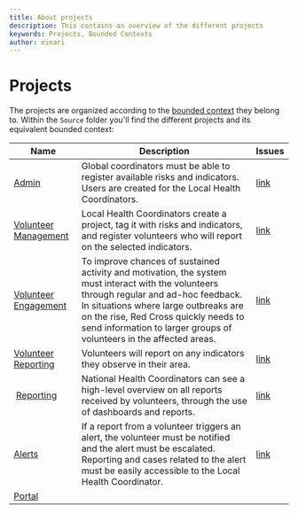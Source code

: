 ```yaml
---
title: About projects
description: This contains an overview of the different projects
keywords: Projects, Bounded Contexts
author: einari
---
```

# Projects

The projects are organized according to the [bounded context](../Architecture/bounded_contexts.md) they belong to.
Within the `Source` folder you'll find the different projects and its equivalent bounded context:

| Name | Description | Issues |
| ---- | ----------- | ------ |
| [Admin](./Admin/index.md) | Global coordinators must be able to register available risks and indicators. Users are created for the Local Health Coordinators. | [link](https://github.com/IFRCGo/cbs/projects/1?) |
| [Volunteer Management](./Volunteer%20Management/index.md) | Local Health Coordinators create a project, tag it with risks and indicators, and register volunteers who will report on the selected indicators. | [link](https://github.com/IFRCGo/cbs/projects/2?) |
| [Volunteer Engagement](./Volunteer%20Engagement/index.md) | To improve chances of sustained activity and motivation, the system must interact with the volunteers through regular and ad-hoc feedback. In situations where large outbreaks are on the rise, Red Cross quickly needs to send information to larger groups of volunteers in the affected areas. | [link](https://github.com/IFRCGo/cbs/projects/3?) |
| [Volunteer Reporting](./Volunteer%20Reporting/index.md)  | Volunteers will report on any indicators they observe in their area. | [link](https://github.com/IFRCGo/cbs/projects/4?) |
| [Reporting](./Reporting/index.md) | National Health Coordinators can see a  high-level overview on all reports received by volunteers, through the use of dashboards and reports.  | [link](https://github.com/IFRCGo/cbs/projects/5?) |
| [Alerts](./Alerts/index.md) | If a report from a volunteer triggers an alert, the volunteer must be notified and the alert must be escalated. Reporting and cases related to the alert must be easily accessible to the Local Health Coordinator.  | [link](https://github.com/IFRCGo/cbs/projects/6?) |
| [Portal](./Portal/index.md) | | |


